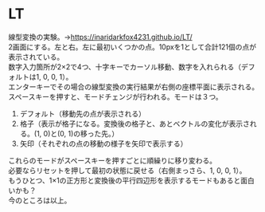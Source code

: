 # LT  
線型変換の実験。→https://inaridarkfox4231.github.io/LT/  
2画面にする。左と右。左に最初いくつかの点。10pxを1として合計121個の点が表示されている。  
数字入力箇所が2×2で4つ、十字キーでカーソル移動、数字を入れられる（デフォルトは1, 0, 0, 1）。  
エンターキーでその場合の線型変換の実行結果が右側の座標平面に表示される。  
スペースキーを押すと、モードチェンジが行われる。モードは３つ。  
1. デフォルト（移動先の点が表示される）  
2. 格子（表示が格子になる。変換後の格子と、あとベクトルの変化が表示される。(1, 0)と(0, 1)の移った先。）  
3. 矢印（それぞれの点の移動の様子を矢印で表示する）

これらのモードがスペースキーを押すごとに順繰りに移り変わる。  
必要ならリセットを押して最初の状態に戻せる（右側まっさら、1, 0, 0, 1）。  
もうひとつ、1×1の正方形と変換後の平行四辺形を表示するモードもあると面白いかも？  
今のところは以上。
